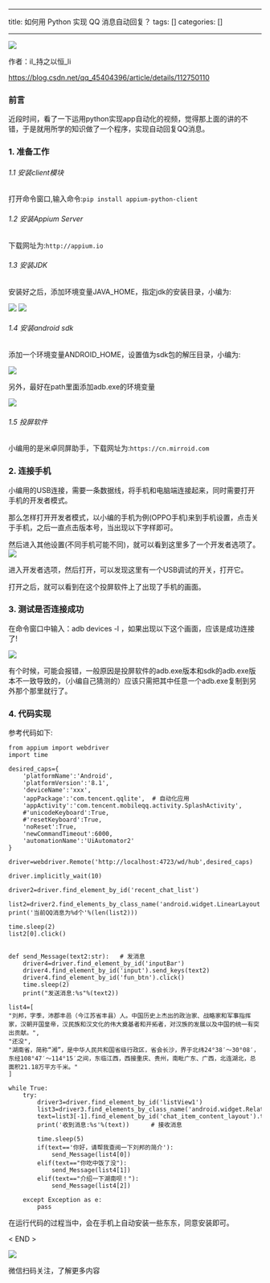 
--- 
title:  如何用 Python 实现 QQ 消息自动回复？ 
tags: []
categories: [] 

---
<img src="https://imgconvert.csdnimg.cn/aHR0cHM6Ly9tbWJpei5xcGljLmNuL21tYml6X3BuZy9QdlA2cWpVcHZJbzRjZ29rQTBDNmpvMFBTdURxaWJwdFdjaWFRM004QWljNmNKcmpmTTZWSlBOTXBpY2tMWHliM1RnZUdsUEdybDkyZ0w4TVRISThUR3psTVEvNjQw?x-oss-process=image/format,png">

作者：il_持之以恒_li

https://blog.csdn.net/qq_45404396/article/details/112750110

### 前言

近段时间，看了一下运用python实现app自动化的视频，觉得那上面的讲的不错，于是就用所学的知识做了一个程序，实现自动回复QQ消息。

### 1. 准备工作

###### 1.1 安装client模块

打开命令窗口,输入命令:`pip install appium-python-client`

###### 1.2 安装Appium Server

下载网址为:`http://appium.io`

###### 1.3 安装JDK

安装好之后，添加环境变量JAVA_HOME，指定jdk的安装目录，小编为:

<img src="https://imgconvert.csdnimg.cn/aHR0cHM6Ly9tbWJpei5xcGljLmNuL21tYml6X3BuZy9QdlA2cWpVcHZJbzRjZ29rQTBDNmpvMFBTdURxaWJwdFcwZFNjaGFJVE40OG9NMDBNYllMWnhycEwzSmNCR0NyaGV5TTVmWVBpYW82UGFvZjZBWWx3YzZ3LzY0MA?x-oss-process=image/format,png">

<img src="https://imgconvert.csdnimg.cn/aHR0cHM6Ly9tbWJpei5xcGljLmNuL21tYml6X3BuZy9QdlA2cWpVcHZJbzRjZ29rQTBDNmpvMFBTdURxaWJwdFdNYU5UTlJETEI3RTcyc2lhaWJFUU0yeTNPeDJuY014NDBsQ2RqaDVYeXc3OHI3bWRwNGw1djRjQS82NDA?x-oss-process=image/format,png">

###### 1.4 安装android sdk

添加一个环境变量ANDROID_HOME，设置值为sdk包的解压目录，小编为:

<img src="https://imgconvert.csdnimg.cn/aHR0cHM6Ly9tbWJpei5xcGljLmNuL21tYml6X3BuZy9QdlA2cWpVcHZJbzRjZ29rQTBDNmpvMFBTdURxaWJwdFdYWnBPOUN0bkt4TzdZeHZLd0FtUk1oZ1FWNDlhU0VvMWxVYkFqMnN3RGdlb1llSmZYT1Z1NVEvNjQw?x-oss-process=image/format,png">

另外，最好在path里面添加adb.exe的环境变量

<img src="https://imgconvert.csdnimg.cn/aHR0cHM6Ly9tbWJpei5xcGljLmNuL21tYml6X3BuZy9QdlA2cWpVcHZJbzRjZ29rQTBDNmpvMFBTdURxaWJwdFdPN3BXOXJmaDBERGxPVnNVZ0U4QXIyWUxURWYwSnJQRHZpYmFQd1FrVnJoOTdrQXdNdDZSV1d3LzY0MA?x-oss-process=image/format,png">

###### 1.5 投屏软件

小编用的是米卓同屏助手，下载网址为:`https://cn.mirroid.com`

### 2. 连接手机

小编用的USB连接，需要一条数据线，将手机和电脑端连接起来，同时需要打开手机的开发者模式。

那么怎样打开开发者模式，以小编的手机为例(OPPO手机)来到手机设置，点击关于手机，之后一直点击版本号，当出现以下字样即可。

然后进入其他设置(不同手机可能不同)，就可以看到这里多了一个开发者选项了。<img src="https://imgconvert.csdnimg.cn/aHR0cHM6Ly9tbWJpei5xcGljLmNuL21tYml6X2pwZy9QdlA2cWpVcHZJbzRjZ29rQTBDNmpvMFBTdURxaWJwdFdJdE1FZlVaY1gzUXVFWWpnUHFtTldNb1FocDVpY0QzTTllclBNY3ppYzlMNHdIaE10ZXp1UGU4QS82NDA?x-oss-process=image/format,png">

进入开发者选项，然后打开，可以发现这里有一个USB调试的开关，打开它。

打开之后，就可以看到在这个投屏软件上了出现了手机的画面。

### 3. 测试是否连接成功

在命令窗口中输入：adb devices -l ，如果出现以下这个画面，应该是成功连接了!

<img src="https://imgconvert.csdnimg.cn/aHR0cHM6Ly9tbWJpei5xcGljLmNuL21tYml6X3BuZy9QdlA2cWpVcHZJbzRjZ29rQTBDNmpvMFBTdURxaWJwdFdsN1hzNkFUWjdjOEo2bUJOMWhUeElqREtoWnh5aDUzRlZ5cnZlYUtnYTdNS2VDVjJIaWFYdm1RLzY0MA?x-oss-process=image/format,png">

有个时候，可能会报错，一般原因是投屏软件的adb.exe版本和sdk的adb.exe版本不一致导致的，（小编自己猜测的）应该只需把其中任意一个adb.exe复制到另外那个那里就行了。

### 4. 代码实现

参考代码如下:

```
from appium import webdriver
import time

desired_caps={
    'platformName':'Android',
    'platformVersion':'8.1',
    'deviceName':'xxx',
    'appPackage':'com.tencent.qqlite',  # 自动化应用
    'appActivity':'com.tencent.mobileqq.activity.SplashActivity',
    #'unicodeKeyboard':True,
    #'resetKeyboard':True,
    'noReset':True,
    'newCommandTimeout':6000,
    'automationName':'UiAutomator2'
}

driver=webdriver.Remote('http://localhost:4723/wd/hub',desired_caps)

driver.implicitly_wait(10)

driver2=driver.find_element_by_id('recent_chat_list')

list2=driver2.find_elements_by_class_name('android.widget.LinearLayout')
print('当前QQ消息为%d个'%(len(list2)))

time.sleep(2)
list2[0].click()


def send_Message(text2:str):   # 发消息
    driver4=driver.find_element_by_id('inputBar')
    driver4.find_element_by_id('input').send_keys(text2)
    driver4.find_element_by_id('fun_btn').click()
    time.sleep(2)
    print("发送消息:%s"%(text2))

list4=[
"刘邦，字季，沛郡丰邑（今江苏省丰县）人。中国历史上杰出的政治家、战略家和军事指挥家，汉朝开国皇帝，汉民族和汉文化的伟大奠基者和开拓者，对汉族的发展以及中国的统一有突出贡献。",
"还没",
"湖南省，简称“湘”，是中华人民共和国省级行政区，省会长沙，界于北纬24°38′～30°08′，东经108°47′～114°15′之间，东临江西，西接重庆、贵州，南毗广东、广西，北连湖北，总面积21.18万平方千米。"
]

while True:
    try:
        driver3=driver.find_element_by_id('listView1')
        list3=driver3.find_elements_by_class_name('android.widget.RelativeLayout')
        text=list3[-1].find_element_by_id('chat_item_content_layout').text
        print('收到消息:%s'%(text))      # 接收消息

        time.sleep(5)
        if(text=='你好，请帮我查阅一下刘邦的简介'):
            send_Message(list4[0])
        elif(text=="你吃中饭了没"):
            send_Message(list4[1])
        elif(text=="介绍一下湖南呗！"):
            send_Message(list4[2])

    except Exception as e:
        pass

```

在运行代码的过程当中，会在手机上自动安装一些东东，同意安装即可。

&lt; END &gt;

<img src="https://imgconvert.csdnimg.cn/aHR0cHM6Ly9tbWJpei5xcGljLmNuL21tYml6X2dpZi9QdlA2cWpVcHZJcFh1ZmlibEhVcndWT0loNFg4WWhwYXBpYU1rQk9sSE16b0ZRQm1Qd3dUWEREOG1Dd3pQWEdydUxRbEVBR1VTT3c4aWNQV0FydnRRaWFMTVEvNjQw?x-oss-process=image/format,png">

微信扫码关注，了解更多内容
